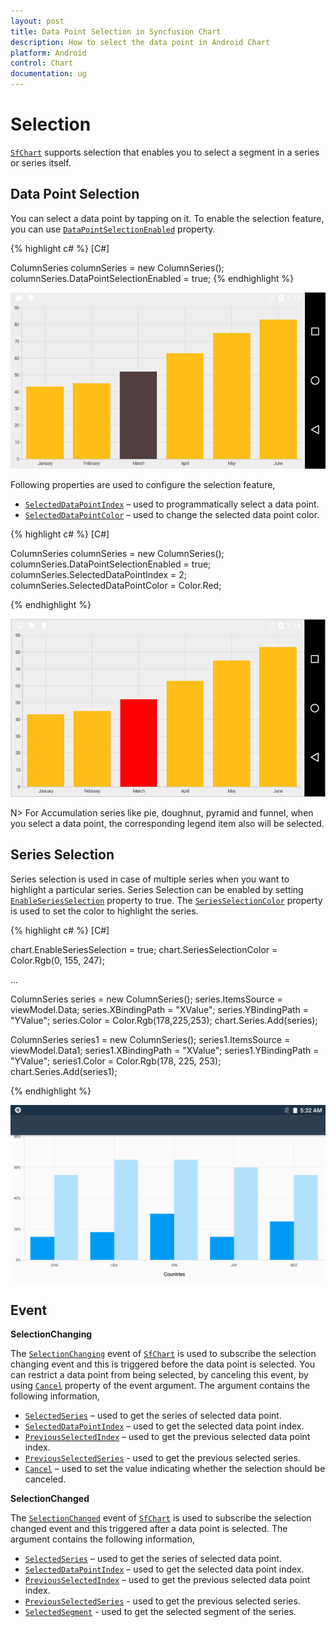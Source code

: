 ```yaml
---
layout: post
title: Data Point Selection in Syncfusion Chart
description: How to select the data point in Android Chart
platform: Android
control: Chart
documentation: ug
---
```


# Selection

[`SfChart`](http://help.syncfusion.com/cr/cref_files/xamarin-android/Syncfusion.SfChart.Android~Com.Syncfusion.Charts.SfChart.html) supports selection that enables you to select a segment in a series or series itself.

## Data Point Selection
You can select a data point by tapping on it. To enable the selection feature, you can use [`DataPointSelectionEnabled`](http://help.syncfusion.com/cr/cref_files/xamarin-android/Syncfusion.SfChart.Android~Com.Syncfusion.Charts.ChartSeries~DataPointSelectionEnabled.html) property. 

{% highlight c# %} 
[C#]

ColumnSeries columnSeries = new ColumnSeries();
columnSeries.DataPointSelectionEnabled = true;
{% endhighlight %}

![Data point selection support in Xamarin.Android Chart](selection_images/selection_img1.png)

Following properties are used to configure the selection feature,

* [`SelectedDataPointIndex`](http://help.syncfusion.com/cr/cref_files/xamarin-android/Syncfusion.SfChart.Android~Com.Syncfusion.Charts.ChartSeries~SelectedDataPointIndex.html) – used to programmatically select a data point.
* [`SelectedDataPointColor`](http://help.syncfusion.com/cr/cref_files/xamarin-android/Syncfusion.SfChart.Android~Com.Syncfusion.Charts.ChartSeries~SelectedDataPointColor.html) – used to change the selected data point color.

{% highlight c# %} 
[C#]

ColumnSeries columnSeries = new ColumnSeries();
columnSeries.DataPointSelectionEnabled = true;
columnSeries.SelectedDataPointIndex = 2;
columnSeries.SelectedDataPointColor = Color.Red;

{% endhighlight %}

![Selecting data point and data point color support in Xamarin.Android Chart](selection_images/selection_img2.png)


N> For Accumulation series like pie, doughnut, pyramid and funnel, when you select a data point, the corresponding legend item also will be selected.

## Series Selection

Series selection is used in case of multiple series when you want to highlight a particular series. Series Selection can be enabled by setting [`EnableSeriesSelection`]() property to true. The [`SeriesSelectionColor`]() property is used to set the color to highlight the series.

{% highlight c# %} 
[C#]

chart.EnableSeriesSelection = true;
chart.SeriesSelectionColor = Color.Rgb(0, 155, 247);

...

ColumnSeries series = new ColumnSeries();
series.ItemsSource = viewModel.Data;
series.XBindingPath = "XValue";
series.YBindingPath = "YValue";
series.Color = Color.Rgb(178,225,253);
chart.Series.Add(series);

ColumnSeries series1 = new ColumnSeries();
series1.ItemsSource = viewModel.Data1;
series1.XBindingPath = "XValue";
series1.YBindingPath = "YValue";
series1.Color = Color.Rgb(178, 225, 253);
chart.Series.Add(series1);

{% endhighlight %}

![Series selection support in Xamarin.Android Chart](selection_images/seriesSelection.png)

## Event

**SelectionChanging**

The [`SelectionChanging`](http://help.syncfusion.com/cr/cref_files/xamarin-android/Syncfusion.SfChart.Android~Com.Syncfusion.Charts.SfChart~SelectionChanging_EV.html) event of [`SfChart`](http://help.syncfusion.com/cr/cref_files/xamarin-android/Syncfusion.SfChart.Android~Com.Syncfusion.Charts.SfChart.html) is used to subscribe the selection changing event and this is triggered before the data point is selected. You can restrict a data point from being selected, by canceling this event, by using [`Cancel`](http://help.syncfusion.com/cr/cref_files/xamarin-android/Syncfusion.SfChart.Android~Com.Syncfusion.Charts.ChartSelectionChangingEvent~Cancel.html) property of the event argument. The argument contains the following information,

* [`SelectedSeries`](http://help.syncfusion.com/cr/cref_files/xamarin-android/Syncfusion.SfChart.Android~Com.Syncfusion.Charts.ChartSelectionEvent~SelectedSeries.html) – used to get the series of selected data point.
* [`SelectedDataPointIndex`](http://help.syncfusion.com/cr/cref_files/xamarin-android/Syncfusion.SfChart.Android~Com.Syncfusion.Charts.ChartSelectionEvent~SelectedDataPointIndex.html) – used to get the selected data point index.
* [`PreviousSelectedIndex`](http://help.syncfusion.com/cr/cref_files/xamarin-android/Syncfusion.SfChart.Android~Com.Syncfusion.Charts.ChartSelectionEvent~PreviousSelectedIndex.html) – used to get the previous selected data point index.
* [`PreviousSelectedSeries`]() - used to get the previous selected series. 
* [`Cancel`](http://help.syncfusion.com/cr/cref_files/xamarin-android/Syncfusion.SfChart.Android~Com.Syncfusion.Charts.ChartSelectionChangingEvent~Cancel.html) – used to set the value indicating whether the selection should be canceled.

**SelectionChanged**

The [`SelectionChanged`](http://help.syncfusion.com/cr/cref_files/xamarin-android/Syncfusion.SfChart.Android~Com.Syncfusion.Charts.SfChart~SelectionChanged_EV.html) event of [`SfChart`](http://help.syncfusion.com/cr/cref_files/xamarin-android/Syncfusion.SfChart.Android~Com.Syncfusion.Charts.SfChart.html) is used to subscribe the selection changed event and this triggered after a data point is selected. The argument contains the following information,

* [`SelectedSeries`](http://help.syncfusion.com/cr/cref_files/xamarin-android/Syncfusion.SfChart.Android~Com.Syncfusion.Charts.ChartSelectionEvent~SelectedSeries.html) – used to get the series of selected data point.
* [`SelectedDataPointIndex`](http://help.syncfusion.com/cr/cref_files/xamarin-android/Syncfusion.SfChart.Android~Com.Syncfusion.Charts.ChartSelectionEvent~PreviousSelectedIndex.html) – used to get the selected data point index.
* [`PreviousSelectedIndex`](http://help.syncfusion.com/cr/cref_files/xamarin-android/Syncfusion.SfChart.Android~Com.Syncfusion.Charts.ChartSelectionEvent~PreviousSelectedIndex.html) – used to get the previous selected data point index.
* [`PreviousSelectedSeries`]() - used to get the previous selected series.
* [`SelectedSegment`](http://help.syncfusion.com/cr/cref_files/xamarin-android/Syncfusion.SfChart.Android~Com.Syncfusion.Charts.ChartSelectionEvent~SelectedSegment.html) - used to get the selected segment of the series.